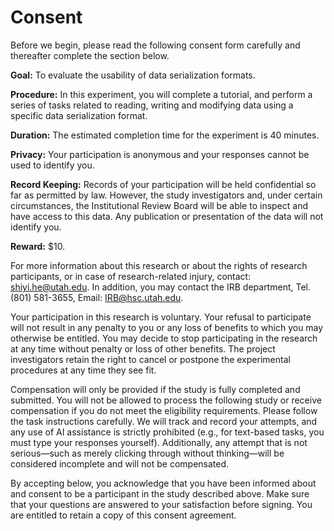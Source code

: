 # Consent

Before we begin, please read the following consent form carefully and thereafter complete the section below.

**Goal:** To evaluate the usability of data serialization formats.

**Procedure:** In this experiment, you will complete a tutorial, and perform a series of tasks related to reading, writing and modifying data using a specific data serialization format.

**Duration:** The estimated completion time for the experiment is 40 minutes.

**Privacy:** Your participation is anonymous and your responses cannot be used to identify you.

**Record Keeping:** Records of your participation will be held confidential so far as permitted by law. However, 
the study investigators and, under certain circumstances, the Institutional Review Board will be able to inspect and 
have access to this data. Any publication or presentation of the data will not identify you.

**Reward:** $10.

For more information about this research or about the rights of research participants, or in case of research-related injury, contact: shiyi.he@utah.edu. In addition, you may contact the IRB department, Tel. (801) 581-3655, Email: IRB@hsc.utah.edu.

Your participation in this research is voluntary. Your refusal to participate will not result in any penalty to you or any loss of benefits to which you may otherwise be entitled. You may decide to stop participating in the research at any time without penalty or loss of other benefits. The project investigators retain the right to cancel or postpone the experimental procedures at any time they see fit.

Compensation will only be provided if the study is fully completed and submitted. You will not be allowed to process the following study or receive compensation if you do not meet the eligibility requirements. Please follow the task instructions carefully. We will track and record your attempts, and any use of AI assistance is strictly prohibited (e.g., for text-based tasks, you must type your responses yourself). Additionally, any attempt that is not serious—such as merely clicking through without thinking—will be considered incomplete and will not be compensated.

By accepting below, you acknowledge that you have been informed about and consent to be a participant in the study described above. Make sure that your questions are answered to your satisfaction before signing. You are entitled to retain a copy of this consent agreement.




